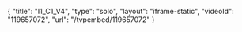 {
    "title": "I1_C1_V4",
    "type": "solo",
    "layout": "iframe-static",
    "videoId": "119657072",
    "url": "\/tvpembed\/119657072"
}